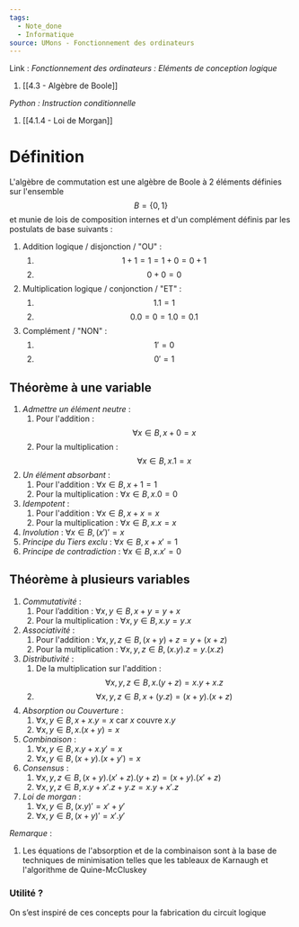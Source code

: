 ```yaml
---
tags:
  - Note_done
  - Informatique
source: UMons - Fonctionnement des ordinateurs
---
```


Link :
_Fonctionnement des ordinateurs : Eléments de conception logique_
1. [[4.3 - Algèbre de Boole]]

_Python : Instruction conditionnelle_
1. [[4.1.4 - Loi de Morgan]]

# Définition
L'algèbre de commutation est une algèbre de Boole à 2 éléments définies sur l'ensemble $$B = \{0,1\}$$ et munie de lois de composition internes et d'un complément définis par les postulats de base suivants : 
1. Addition logique / disjonction / "OU" :
	1. $$1+1=1=1+0=0+1$$
	2. $$0+0=0$$
2. Multiplication logique / conjonction / "ET" :
	1. $$1.1=1$$
	2. $$0.0=0=1.0=0.1$$
3. Complément / "NON" :
	1. $$1'=0$$
	2. $$0'=1$$



## Théorème à une variable
1. _Admettre un élément neutre_ :
	1. Pour l'addition : $$∀ x∈B , x+0=x$$
	2. Pour la multiplication : $$∀ x∈B , x.1=x$$
2. _Un élément absorbant_ : 
	1. Pour l'addition : $∀ x∈B , x+1=1$ 
	2. Pour la multiplication : $∀ x∈B , x.0=0$ 
3. _Idempotent_ :
	1. Pour l'addition : $∀ x∈B , x+x=x$
	2. Pour la multiplication : $∀ x∈B , x.x=x$ 
4. _Involution_ : $∀ x∈B ,(x ') '=x$ 
5. _Principe du Tiers exclu_ : $∀ x∈B , x+x '=1$ 
6. _Principe de contradiction_ : $∀x∈B , x . x '=0$ 

## Théorème à plusieurs variables
1. _Commutativité_ : 
	1. Pour l’addition : $\forall x,y \in B, x+y=y+x$ 
	2. Pour la multiplication : $\forall x,y \in B, x.y =y.x$ 
2. _Associativité_ : 
	1. Pour l'addition : $\forall x,y,z \in B, (x+y)+z=y+(x+z)$
	2. Pour la multiplication : $\forall x,y,z \in B, (x.y).z=y.(x.z)$
3. _Distributivité_ : 
	1. De la multiplication sur l'addition : $$\forall x,y,z \in B, x.(y+z)=x.y+x.z$$
	2. $$\forall x,y,z \in B, x+(y.z)=(x+y).(x+z)$$
4. _Absorption ou Couverture_ :
	1. $\forall x, y \in B, x+x.y=x$ car $x$ couvre $x.y$ 
	2. $\forall x, y \in B, x.(x+y)=x$ 
5. _Combinaison_ :
	1. $\forall x, y \in B, x.y+x.y'=x$ 
	2. $\forall x, y \in B, (x+y).(x+y')=x$ 
6. _Consensus_ : 
	1. $∀x , y ,z∈B ,( x+ y).( x '+ z).( y+ z)=(x+ y).( x ' + z)$
	2. $∀x , y ,z∈B , x . y+ x ' .z+ y .z=x . y+ x ' .z$ 
7. _Loi de morgan_ :
	1. $∀x , y∈B ,( x . y)'=x '+ y '$
	2. $∀x , y∈B ,( x + y)'=x '. y '$ 

_Remarque_ :
1. Les équations de l'absorption et de la combinaison sont à la base de techniques de minimisation telles que les tableaux de Karnaugh et l'algorithme de Quine-McCluskey

### Utilité ?
On s’est inspiré de ces concepts pour la fabrication du circuit logique 